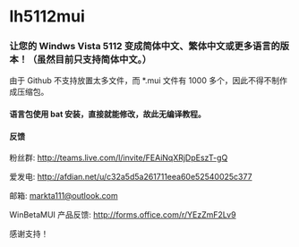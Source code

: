 # lh5112mui
### 让您的 Windws Vista 5112 变成简体中文、繁体中文或更多语言的版本！（虽然目前只支持简体中文。）
由于 Github 不支持放置太多文件，而 *.mui 文件有 1000 多个，因此不得不制作成压缩包。
#### 语言包使用 bat 安装，直接就能修改，故此无编译教程。

#### 反馈
粉丝群: http://teams.live.com/l/invite/FEAiNqXRjDpEszT-gQ

爱发电: http://afdian.net/u/c32a5d5a261711eea60e52540025c377

邮箱: markta111@outlook.com

WinBetaMUI 产品反馈: http://forms.office.com/r/YEzZmF2Lv9

感谢支持！
